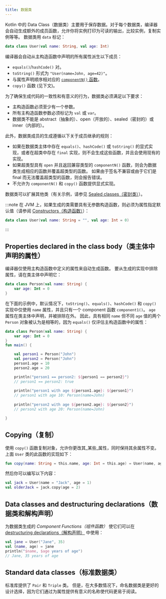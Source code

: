 ```yaml
---
title: 数据类
---
```

Kotlin 中的 Data Class（数据类）主要用于保存数据。对于每个数据类，编译器会自动生成额外的成员函数，允许你将实例打印为可读的输出，比较实例，复制实例等等。
数据类用 `data` 标记：

```kotlin
data class User(val name: String, val age: Int)
```

编译器会自动从主构造函数中声明的所有属性派生以下成员：

* `equals()`/`hashCode()` 对。
* `toString()` 形式为 `"User(name=John, age=42)"`。
* 与属性声明顺序相对应的 [`componentN()` 函数](destructuring-declarations)。
* `copy()` 函数 (见下文)。

为了确保生成代码的一致性和有意义的行为，数据类必须满足以下要求：

* 主构造函数必须至少有一个参数。
* 所有主构造函数参数必须标记为 `val` 或 `var`。
* 数据类不能是 abstract（抽象的）、open（开放的）、sealed（密封的）或 inner（内部的）。

此外，数据类成员的生成遵循以下关于成员继承的规则：

* 如果在数据类主体中存在 `equals()`、`hashCode()` 或 `toString()` 的显式实现，或者在超类中存在 `final` 实现，则不会生成这些函数，并且会使用现有的实现。
* 如果超类型具有 `open` 并且返回兼容类型的 `componentN()` 函数，则会为数据类生成相应的函数并覆盖超类型的函数。 如果由于签名不兼容或由于它们是 final 而无法覆盖超类型的函数，则会报告错误。
* 不允许为 `componentN()` 和 `copy()` 函数提供显式实现。

数据类可以扩展其他类（有关示例，请参见 [Sealed classes（密封类）](sealed-classes)）。

:::note
在 JVM 上，如果生成的类需要具有无参数构造函数，则必须为属性指定默认值（请参阅 [Constructors（构造函数）](classes#constructors)）：

```kotlin
data class User(val name: String = "", val age: Int = 0)
```

:::

## Properties declared in the class body（类主体中声明的属性）

编译器仅使用主构造函数中定义的属性来自动生成函数。 要从生成的实现中排除属性，请在类主体中声明它：

```kotlin
data class Person(val name: String) {
    var age: Int = 0
}
```

在下面的示例中，默认情况下，`toString()`、`equals()`、`hashCode()` 和 `copy()` 实现中仅使用 `name` 属性，并且只有一个 component 函数 `component1()`。 `age` 属性在类主体中声明，并被排除在外。
因此，具有相同 `name` 但不同 `age` 值的两个 `Person` 对象被认为是相等的，因为 `equals()` 仅评估主构造函数中的属性：

```kotlin
data class Person(val name: String) {
    var age: Int = 0
}
fun main() {

    val person1 = Person("John")
    val person2 = Person("John")
    person1.age = 10
    person2.age = 20

    println("person1 == person2: ${person1 == person2}")
    // person1 == person2: true
  
    println("person1 with age ${person1.age}: ${person1}")
    // person1 with age 10: Person(name=John)
  
    println("person2 with age ${person2.age}: ${person2}")
    // person2 with age 20: Person(name=John)

}
```

## Copying（复制）

使用 `copy()` 函数复制对象，允许你更改其_某些_属性，同时保持其余属性不变。
上面 `User` 类的此函数的实现如下：

```kotlin
fun copy(name: String = this.name, age: Int = this.age) = User(name, age)
```

然后你可以编写以下内容：

```kotlin
val jack = User(name = "Jack", age = 1)
val olderJack = jack.copy(age = 2)
```

## Data classes and destructuring declarations（数据类和解构声明）

为数据类生成的 _Component Functions（组件函数）_ 使它们可以在 [destructuring declarations（解构声明）](destructuring-declarations) 中使用：

```kotlin
val jane = User("Jane", 35)
val (name, age) = jane
println("$name, $age years of age") 
// Jane, 35 years of age
```

## Standard data classes（标准数据类）

标准库提供了 `Pair` 和 `Triple` 类。 但是，在大多数情况下，命名数据类是更好的设计选择，因为它们通过为属性提供有意义的名称使代码更易于阅读。